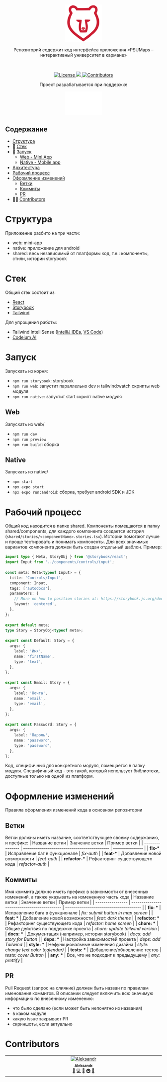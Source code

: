 <p align="center">
  <a href="https://psumaps.tilda.ws/">
    <picture>
      <source media="(prefers-color-scheme: dark)" srcset="shared/assets/icon.svg">
      <img src="shared/assets/icon.svg" alt="PSUMaps" width="120" />
    </picture>
  </a>
</p>
<p align="center">Репозиторий содержит код интерфейса приложения «PSUMaps – интерактивный университет в кармане»</p>
<br/>
<p align="center">
  <a href="https://github.com/psumaps/mini-app/blob/main/LICENSE">
    <img src="https://img.shields.io/github/license/psumaps/mini-app.svg" alt="License" />
  </a>
  <a href="https://t.me/psumaps">
    <img src="https://img.shields.io/badge/Telegram-2CA5E0?style=for-the-badge&logo=telegram&logoColor=white&longCache=true&style=flat" />
  </a>
  <a href="https://github.com/PSUMaps/mini-app/graphs/contributors">
    <img src="https://img.shields.io/github/all-contributors/psumaps/mini-app" alt="Contributors"/>
  </a>
</p>

<p align="center">
    Проект разрабатывается при поддержке
</p>
<p align="center">
    <a href="https://vk.com/molcentre_psu">
        <picture>
          <source media="(prefers-color-scheme: dark)" srcset="shared/assets/ypc-icon.svg">
          <img src="shared/assets/ypc-icon.svg" alt="Центр молодёжной политики ПГНИУ" width="120" />
        </picture>
    </a>
</p>

## Содержание

- [Структура](#Структура)
- 📒 [Стек](#Стек)
- 🚀 [Запуск](#Запуск)
  - [Web - Mini App](#Web)
  - [Native - Mobile app](#Native)
- [Архитектура](#Архитектура)
- [Рабочий процесс](#Рабочий-процесс)
- [Оформление изменений](#Оформление-изменений)
  - [Ветки](#Ветки)
  - [Коммиты](#Коммиты)
  - [PR](#PR)
- 👨‍💻 [Contributors](#Contributors)

# Структура

Приложение разбито на три части:

- web: mini-app
- native: приложение для android
- shared: весь независимый от платформы код, т.е.: компоненты, стили, истории storybook

# Стек

Общий стэк состоит из:

- [React](https://react.dev)
- [Storybook](https://storybook.js.org)
- [Tailwind](https://tailwindcss.com)

Для упрощения работы:

- Tailwind IntelliSense ([IntelliJ IDEa](https://plugins.jetbrains.com/plugin/15260-tailwind-intellisense), [VS Code](https://marketplace.visualstudio.com/items?itemName=bradlc.vscode-tailwindcss))
- [Codeium AI](https://codeium.com)

# Запуск

Запускать из корня:

- `npm run storybook`: storybook
- `npm run web`: запустит параллельно dev и tailwind:watch скрипты web модуля
- `npm run native`: запустит start скрипт native модуля

## Web

Запускать из web/

- `npm run dev`
- `npm run preview`
- `npm run build`: сборка

## Native

Запускать из native/

- `npm start`
- `npx expo start`
- `npx expo run:android`: сборка, требует android SDK и JDK

# Рабочий процесс

Общий код находится в папке shared. Компоненты помещаются в папку shared/components, для каждого компонента создается история (`shared/stories/<componentName>.stories.tsx`). Истории помогают лучше и проще тестировать и понимать компоненты. Для всех значимых вариантов компонента должен быть создан отдельный шаблон. Пример:

```typescript
import type { Meta, StoryObj } from '@storybook/react';
import Input from '../components/controls/input';

const meta: Meta<typeof Input> = {
  title: 'Controls/Input',
  component: Input,
  tags: ['autodocs'],
  parameters: {
    // More on how to position stories at: https://storybook.js.org/docs/configure/story-layout
    layout: 'centered',
  },
};

export default meta;
type Story = StoryObj<typeof meta>;

export const Default: Story = {
  args: {
    label: 'Имя',
    name: 'firstName',
    type: 'text',
  },
};

export const Email: Story = {
  args: {
    label: 'Почта',
    name: 'email',
    type: 'email',
  },
};

export const Password: Story = {
  args: {
    label: 'Пароль',
    name: 'password',
    type: 'password',
  },
};
```

Код, специфичный для конкретного модуля, помещается в папку модуля. Специфичный код - это такой, который использует библиотеки, доступные только на одной из платформ.

# Оформление изменений

Правила оформления изменений кода в основном репозитории

## Ветки

Ветки должны иметь название, соответствующее своему содержанию, и префикс:
| Название ветки | Значение ветки | Пример ветки |
| --------------- | ------------------------------------------- | --------------- |
| **fix-\*** | Исправление баг в функционале | _fix-auth_ |
| **feat-\*** | Добавление новой возможности | _feat-auth_ |
| **refactor-\*** | Рефакторинг существующего кода | _refactor-auth_ |

## Коммиты

Имя коммита должно иметь префикс в зависимости от внесенных изменений, а также указывать на измененную часть кода
| Название ветки | Значение ветки | Пример ветки |
| ---------------- | ------------------------------------------- | -------------------------------------- |
| **fix: \*** | Исправление бага в функционале | _fix: submit button in map screen_ |
| **feat: \*** | Добавление новой возможности | _feat: dark theme_ |
| **refactor: \*** | Рефакторинг существующего кода | _refactor: home screen_ |
| **chore: \*** | Общие действия по поддержке проекта | _chore: update tailwind version_ |
| **docs: \*** | Документация (например, истории storybook) | _docs: add story for Button_ |
| **deps: \*** | Настройка зависимостей проекта | _deps: add Tailwind_ |
| **style: \*** | Нефункциональные изменения дизайна | _style: change text color (calendar)_ |
| **tests: \*** | Добавление/обновление тестов | _tests: cover Button_ |
| **any: \*** | Все, что не подходит к предыдущему | _any: prettify_ |

## PR

Pull Request (запрос на слияние) должен быть назван по правилам именования коммитов. В описании следует включить всю значимую информацию по внесенному изменению:

- что было сделано (если может быть непонятно из названия)
- в каком модуле
- какую issue закрывает PR
- скриншоты, если актуально

# Contributors

<!-- ALL-CONTRIBUTORS-LIST:START - Do not remove or modify this section -->
<!-- prettier-ignore-start -->
<!-- markdownlint-disable -->
<table>
  <tbody>
    <tr>
      <td align="center" valign="top" width="14.28%"><a href="https://ijo42.ru"><img src="https://avatars.githubusercontent.com/u/53531892?v=4?s=100" width="100px;" alt="Aleksandr"/><br /><sub><b>Aleksandr</b></sub></a><br /><a href="#projectManagement-ijo42" title="Project Management">📆</a> <a href="#code-ijo42" title="Code">💻</a> <a href="#ideas-ijo42" title="Ideas, Planning, & Feedback">🤔</a> <a href="#infra-ijo42" title="Infrastructure (Hosting, Build-Tools, etc)">🚇</a> <a href="#data-ijo42" title="Data">🔣</a></td>
    </tr>
  </tbody>
</table>

<!-- markdownlint-restore -->
<!-- prettier-ignore-end -->

<!-- ALL-CONTRIBUTORS-LIST:END -->
